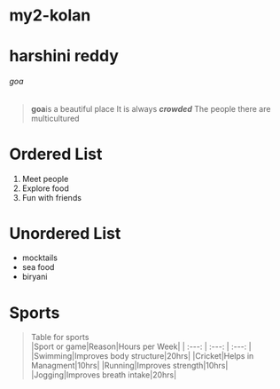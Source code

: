 # my2-kolan
# harshini reddy
###### goa
> **goa**is a beautiful place
> It is always ***crowded***
> The people there are multicultured 
# Ordered List
1. Meet people
2. Explore food
3. Fun with friends
# Unordered List
* mocktails
* sea food
* biryani
#  Sports
> Table for sports<br>
|Sport or game|Reason|Hours per Week|
| :---: | :---: | :---: |
|Swimming|Improves body structure|20hrs|
|Cricket|Helps in Managment|10hrs|
|Running|Improves strength|10hrs|
|Jogging|Improves breath intake|20hrs|